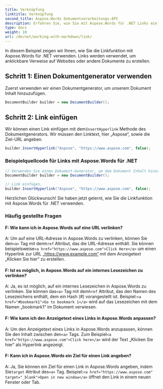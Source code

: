 ```yaml
---
title: Verknüpfung
linktitle: Verknüpfung
second_title: Aspose.Words Dokumentverarbeitungs-API
description: Erfahren Sie, wie Sie mit Aspose.Words für .NET Links einfügen. Schritt-für-Schritt-Anleitung.
type: docs
weight: 10
url: /de/net/working-with-markdown/link/
---
```


In diesem Beispiel zeigen wir Ihnen, wie Sie die Linkfunktion mit Aspose.Words für .NET verwenden. Links werden verwendet, um anklickbare Verweise auf Websites oder andere Dokumente zu erstellen.

## Schritt 1: Einen Dokumentgenerator verwenden

Zuerst verwenden wir einen Dokumentgenerator, um unserem Dokument Inhalt hinzuzufügen.

```csharp
DocumentBuilder builder = new DocumentBuilder();
```

## Schritt 2: Link einfügen

 Wir können einen Link einfügen mit dem`InsertHyperlink` Methode des Dokumentgenerators. Wir müssen den Linktext, hier „Aspose“, sowie die Ziel-URL angeben.

```csharp
builder.InsertHyperlink("Aspose", "https://www.aspose.com", false);
```

### Beispielquellcode für Links mit Aspose.Words für .NET


```csharp
// Verwenden Sie einen Dokument-Generator, um dem Dokument Inhalt hinzuzufügen.
DocumentBuilder builder = new DocumentBuilder();

// Link einfügen.
builder.InsertHyperlink("Aspose", "https://www.aspose.com", false);
```
Herzlichen Glückwunsch! Sie haben jetzt gelernt, wie Sie die Linkfunktion mit Aspose.Words für .NET verwenden.


### Häufig gestellte Fragen

#### F: Wie kann ich in Aspose.Words auf eine URL verlinken?

 A: Um auf eine URL-Adresse in Aspose.Words zu verlinken, können Sie den`<a>` Tag mit dem`href` Attribut, das die URL-Adresse enthält. Sie können beispielsweise`<a href="https://www.aspose.com">Click Here</a>` um einen Hyperlink zur URL „https://www.example.com“ mit dem Anzeigetext „Klicken Sie hier“ zu erstellen.

#### F: Ist es möglich, in Aspose.Words auf ein internes Lesezeichen zu verlinken?

 A: Ja, es ist möglich, auf ein internes Lesezeichen in Aspose.Words zu verlinken. Sie können das`<a>` Tag mit dem`href` Attribut, das den Namen des Lesezeichens enthält, dem ein Hash (#) vorangestellt ist. Beispiel:`<a href="#bookmark1">Go to bookmark 1</a>` wird auf das Lesezeichen mit dem Namen „bookmark1“ im Dokument verwiesen.

#### F: Wie kann ich den Anzeigetext eines Links in Aspose.Words anpassen?

A: Um den Anzeigetext eines Links in Aspose.Words anzupassen, können Sie den Inhalt zwischen den`<a>` Tags. Zum Beispiel`<a href="https://www.aspose.com">Click here</a>` wird der Text „Klicken Sie hier“ als Hyperlink angezeigt.

#### F: Kann ich in Aspose.Words ein Ziel für einen Link angeben?

 A: Ja, Sie können ein Ziel für einen Link in Aspose.Words angeben, indem Sie`target` Attribut des`<a>` Tag. Beispiel:`<a href="https://www.aspose.com" target="_blank">Open in new window</a>` öffnet den Link in einem neuen Fenster oder Tab.